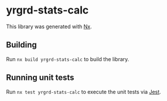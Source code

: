 # yrgrd-stats-calc

This library was generated with [Nx](https://nx.dev).

## Building

Run `nx build yrgrd-stats-calc` to build the library.

## Running unit tests

Run `nx test yrgrd-stats-calc` to execute the unit tests via [Jest](https://jestjs.io).
